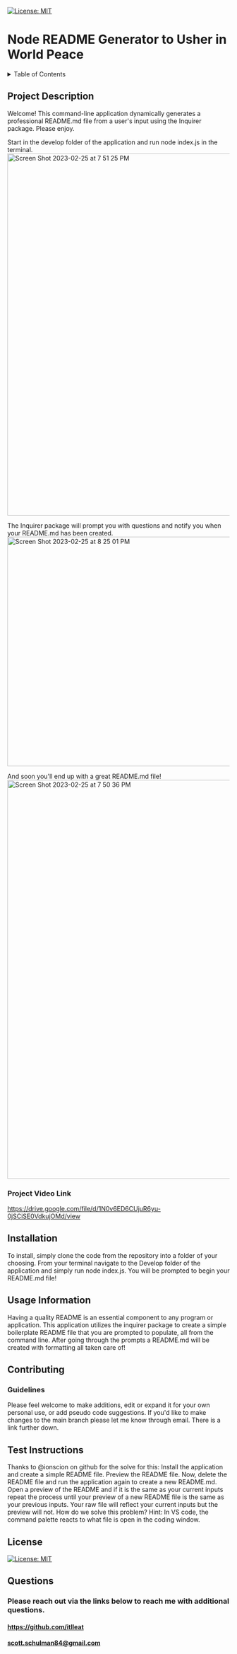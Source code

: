  [![License: MIT](https://img.shields.io/badge/License-MIT-blue.svg)](https://opensource.org/licenses/MIT "Click to view the MIT License on opensource.org")
  
  # Node README Generator to Usher in World Peace 

<details>
  <summary>Table of Contents</summary>
  <ol>
  <li><a href="#project-description">Project Description</a></li>
  <li><a href="#installation">Installation</a></li>
    <li><a href="#usage-information">Usage</a></li>
    <li><a href="#contributing">Contributing</a></li>
    <li><a href="#test-instructions">Testing</a></li>
    <li><a href="#license">License</a></li>
    <li><a href="#questions">Questions</a></li>
  </ol>
</details>

## Project Description
Welcome! This command-line application dynamically generates a professional README.md file from a user's input using the Inquirer package. Please enjoy.

Start in the develop folder of the application and run node index.js in the terminal.
<img width="819" alt="Screen Shot 2023-02-25 at 7 51 25 PM" src="https://user-images.githubusercontent.com/118778670/221389625-c4c3ee79-22a6-47a8-a142-325734c307a0.png">

The Inquirer package will prompt you with questions and notify you when your README.md has been created.
<img width="519" alt="Screen Shot 2023-02-25 at 8 25 01 PM" src="https://user-images.githubusercontent.com/118778670/221390700-e6ee6233-d3f6-45e8-8a0e-2bdf55b62e77.png">

And soon you'll end up with a great README.md file!
<img width="902" alt="Screen Shot 2023-02-25 at 7 50 36 PM" src="https://user-images.githubusercontent.com/118778670/221389745-7d33ca5f-a602-4485-866c-c7342a5019e9.png">

### Project Video Link
https://drive.google.com/file/d/1N0v6ED6CUjuR6yu-0jSCiSE0VdkujOMd/view
## Installation
To install, simply clone the code from the repository into a folder of your choosing. From your terminal navigate to the Develop folder of the application and simply run node index.js. You will be prompted to begin your README.md file!
## Usage Information
Having a quality README is an essential component to any program or application. This  application utilizes the inquirer package to create a simple boilerplate README file that you are prompted to populate, all from the command line. After going through the prompts a README.md will be created with formatting all taken care of!
## Contributing
### Guidelines
Please feel welcome to make additions, edit or expand it for your own personal use, or add pseudo code suggestions. If you'd like to make changes to the main branch please let me know through email. There is a link further  down.
## Test Instructions
Thanks to @ionscion on github for the solve for this: Install the application and create a simple README file. Preview the README file. Now, delete the README file and run the application again to create a new README.md. Open a preview of the README and if it is the same as your current inputs repeat the process until your preview of a new README file is the same as your previous inputs. Your raw file will reflect your current inputs but the preview will not. How do we solve this problem? Hint:  In VS code, the command palette reacts to what file is open in the coding window.
## License
[![License: MIT](https://img.shields.io/badge/License-MIT-blue.svg)](https://opensource.org/licenses/MIT "Click to view the MIT License on opensource.org")
## Questions

### Please reach out via the links below to reach me with additional questions.

#### https://github.com/itlleat
#### scott.schulman84@gmail.com
